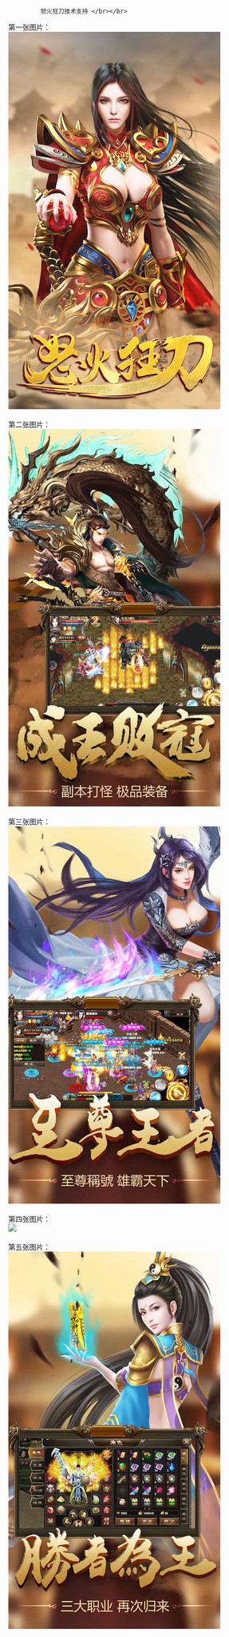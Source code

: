              怒火狂刀技术支持 </br></br>
第一张图片：</br>
![](https://github.com/chenzhan82842/chenzhan/blob/nhkd/1.jpg?raw=true)</br></br>
第二张图片：</br>
![](https://github.com/chenzhan82842/chenzhan/blob/nhkd/2.jpg?raw=true)</br></br>
第三张图片：</br>
![](https://github.com/chenzhan82842/chenzhan/blob/nhkd/3.jpg?raw=true)</br></br>
第四张图片：</br>
![](hhttps://github.com/chenzhan82842/chenzhan/blob/nhkd/4.jpg?raw=true)</br></br>
第五张图片：</br>
![](https://github.com/chenzhan82842/chenzhan/blob/nhkd/5.jpg?raw=true)</br></br>
